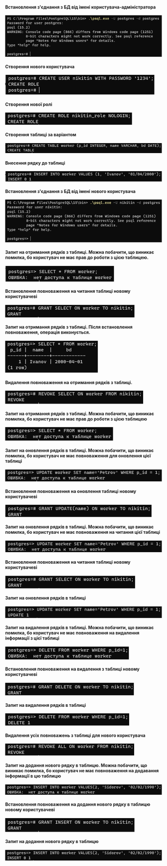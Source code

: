 #### Встановлення з'єднання з БД від імені користувача-адміністратора

![Пункт 2](2.2/2.png)<br>

#### Створення нового користувача

![Пункт 3](2.2/3.png)<br>

#### Створення нової ролі

![Пункт 4](2.2/4.png)<br>

#### Створення таблиці за варіантом

![Пункт 5](2.2/5.png)<br>

#### Внесення рядку до таблиці

![Пункт 6](2.2/6.png)<br>

#### Встановлення з'єднання з БД від імені нового користувача

![Пункт 7](2.2/7.png)<br>

#### Запит на отримання рядків з таблиці. Можна побачити, що виникає помилка, бо користувач не має прав до роботи з цією таблицею.

![Пункт 8](2.2/8.png)<br>

#### Встановлення повноваження на читання таблиці новому користувачеві

![Пункт 9](2.2/9.png)<br>

#### Запит на отримання рядків з таблиці. Після встановлення повноваження, операція виконується.

![Пункт 10](2.2/10.png)<br>

#### Видалення повноваження на отримання рядків з таблиці.

![Пункт 11](2.2/11.png)<br>

#### Запит на отримання рядків з таблиці. Можна побачити, що виникає помилка, бо користувач не має прав до роботи з цією таблицею

![Пункт 12](2.2/12.png)<br>

#### Запит на оновлення рядків в таблиці. Можна побачити, що виникає помилка, бо користувач не має повноваження для оновлення цієї таблиці

![Пункт 13](2.2/13.png)<br>

#### Встановлення повноваження на оновлення таблиці новому користувачеві

![Пункт 14.1](2.2/14.1.png)<br>

#### Запит на оновлення рядків в таблиці. Можна побачити, що виникає помилка, бо користувач не має повноваження на читання цієї таблиці

![Пункт 14.2](2.2/14.2.png)<br>

#### Встановлення повноваження на читання таблиці новому користувачеві

![Пункт 14.3](2.2/14.3.png)<br>

#### Запит на оновлення рядків в таблиці

![Пункт 15](2.2/15.png)<br>

#### Запит на видалення рядків в таблиці. Можна побачити, що виникає помилка, бо користувач не має повноваження на видалення інформації з цієї таблиці

![Пункт 16](2.2/16.png)<br>

#### Встановлення повноваження на видалення з таблиці новому користувачеві

![Пункт 17](2.2/17.png)<br>

#### Запит на видалення рядків в таблиці

![Пункт 18](2.2/18.png)<br>

#### Видалення усіх повноважень з таблиці для нового користувача

![Пункт 19](2.2/19.png)<br>

#### Запит на додання нового рядку в таблицю. Можна побачити, що виникає помилка, бо користувач не має повноваження на додавання інформації в цю таблицю

![Пункт 20](2.2/20.png)<br>

#### Встановлення повноваження на додання нового рядку в таблицю новому користувачеві

![Пункт 21](2.2/21.png)<br>

#### Запит на додання нового рядку в таблицю

![Пункт 22](2.2/22.png)<br>
